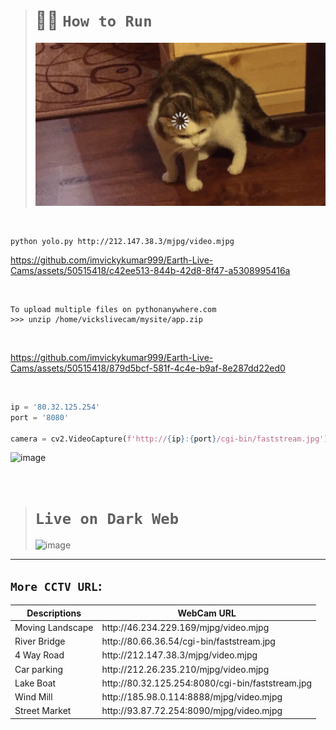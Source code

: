 > # 🏃‍♂️ `How to Run`
>  
> ![image](https://github.com/imvickykumar999/Tesseract-Image-Search/blob/main/static/loading-cat.gif?raw=true)

<br>

    python yolo.py http://212.147.38.3/mjpg/video.mjpg

https://github.com/imvickykumar999/Earth-Live-Cams/assets/50515418/c42ee513-844b-42d8-8f47-a5308995416a

<br>

    To upload multiple files on pythonanywhere.com
    >>> unzip /home/vickslivecam/mysite/app.zip

<br>

https://github.com/imvickykumar999/Earth-Live-Cams/assets/50515418/879d5bcf-581f-4c4e-b9af-8e287dd22ed0

<br>

```python
ip = '80.32.125.254'
port = '8080'

camera = cv2.VideoCapture(f'http://{ip}:{port}/cgi-bin/faststream.jpg')
```

![image](https://github.com/imvickykumar999/Earth-Live-Cams/assets/50515418/d499f7b2-03e4-4642-a11b-f7f0d01b0aef)

<br>

> # `Live on Dark Web`
>
> ![image](https://github.com/imvickykumar999/Earth-Live-Cams/assets/50515418/36ffe9b4-8782-42a9-a42d-ef2db67f467f)

-----------------

## `More CCTV URL`:

<table>
  <thead>
    <tr>
      <th>Descriptions</th>
      <th>WebCam URL</th>
    </tr>
   </thead>
   <tbody>
     <tr>
       <td>Moving Landscape</td>
       <td>http://46.234.229.169/mjpg/video.mjpg</td>
     </tr>
     <tr>
       <td>River Bridge</td>
       <td>http://80.66.36.54/cgi-bin/faststream.jpg</td>
     </tr>
     <tr>
       <td>4 Way Road</td>
       <td>http://212.147.38.3/mjpg/video.mjpg</td>
     </tr>
     <tr>
       <td>Car parking</td>
       <td>http://212.26.235.210/mjpg/video.mjpg</td>
     </tr>
     <tr>
       <td>Lake Boat</td>
       <td>http://80.32.125.254:8080/cgi-bin/faststream.jpg</td>
     </tr>
     <tr>
       <td>Wind Mill</td>
       <td>http://185.98.0.114:8888/mjpg/video.mjpg</td>
     </tr>
     <tr>
       <td>Street Market</td>
       <td>http://93.87.72.254:8090/mjpg/video.mjpg</td>
     </tr>
  </tbody>
</table>

